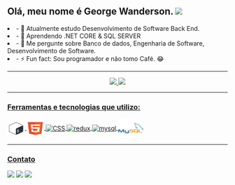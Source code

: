 ## Olá, meu nome é George Wanderson. <img src="https://raw.githubusercontent.com/kaueMarques/kaueMarques/master/hi.gif" width="30px">

<div align="center">
  
  <div align="left" style="display: inline_block">
    <li>- 🔭 Atualmente estudo Desenvolvimento de Software Back End.</li>
    <li>- 🌱 Aprendendo .NET CORE & SQL SERVER</li>
    <li>- 💬 Me pergunte sobre Banco de dados, Engenharia de Software, Desenvolvimento de Software.</li>
    <li>- ⚡ Fun fact: Sou programador e não tomo Café. 😂</li>
  </div>
</div>

---

<div align="center">
  <a href="https://github.com/alexandresjunior">
  <img height="150em" src="https://github-readme-stats.vercel.app/api?username=GeorgeWanderson&show_icons=true&theme=dracula&include_all_commits=true&count_private=true"/>
  <img height="150em" src="https://github-readme-stats.vercel.app/api/top-langs/?username=GeorgeWanderson&layout=compact&langs_count=7&theme=dracula"/>
</div>

---

### Ferramentas e tecnologias que utilizo:

<div>
  <img align="center" alt="bash" height="30" width="40" src="https://raw.githubusercontent.com/devicons/devicon/master/icons/bash/bash-original.svg">
  <img align="center" alt="HTML" height="30" width="40" src="https://raw.githubusercontent.com/devicons/devicon/master/icons/html5/html5-original.svg">
  <img align="center" alt="CSS" height="30" width="40" src="https://cdn.jsdelivr.net/gh/devicons/devicon/icons/git/git-plain-wordmark.svg" />
  <img align="center" alt="redux" height="30" width="40" src="https://cdn.jsdelivr.net/gh/devicons/devicon/icons/csharp/csharp-original.svg" />
  <img align="center" alt="mysql" height="45" width="60" src="https://cdn.jsdelivr.net/gh/devicons/devicon/icons/dotnetcore/dotnetcore-original.svg" />
  <img align="center" alt="mysql" height="45" width="60" src="https://raw.githubusercontent.com/devicons/devicon/master/icons/mysql/mysql-original-wordmark.svg">
</div>

---

### Contato

<div>
  <a href="[https://www.linkedin.com/in/george-wanderson/]" target="_blank"><img src="https://img.shields.io/badge/-LinkedIn-%230077B5?style=for-the-badge&logo=linkedin&logoColor=white" target="_blank"></a> 
  <a href = "mailto:[]"><img src="https://img.shields.io/badge/-Gmail-%23333?style=for-the-badge&logo=gmail&logoColor=white" target="_blank"></a>
 <a href="[]" target="_blank"><img src="https://img.shields.io/badge/Discord-7289DA?style=for-the-badge&logo=discord&logoColor=white" target="_blank"></a>   
</div>


